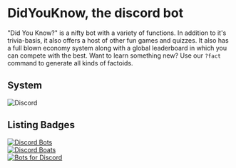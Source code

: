 # DidYouKnow, the discord bot  

"Did You Know?" is a nifty bot with a variety of functions. In addition to it's trivia-basis, it also offers a host of other fun games and quizzes. It also has a full blown economy system along with a global leaderboard in which you can compete with the best. Want to learn something new? Use our `?fact` command to generate all kinds of factoids.  

## System  
![Discord](https://img.shields.io/discord/705481089338310757) 

## Listing Badges  
[![Discord Bots](https://top.gg/api/widget/701510083133309039.svg)](https://top.gg/bot/701510083133309039)  
[![Discord Boats](https://discord.boats/api/widget/701510083133309039)](https://discord.boats/bot/701510083133309039)  
[![Bots for Discord](https://botsfordiscord.com/api/bot/701510083133309039/widget)](https://botsfordiscord.com/bots/701510083133309039)  
